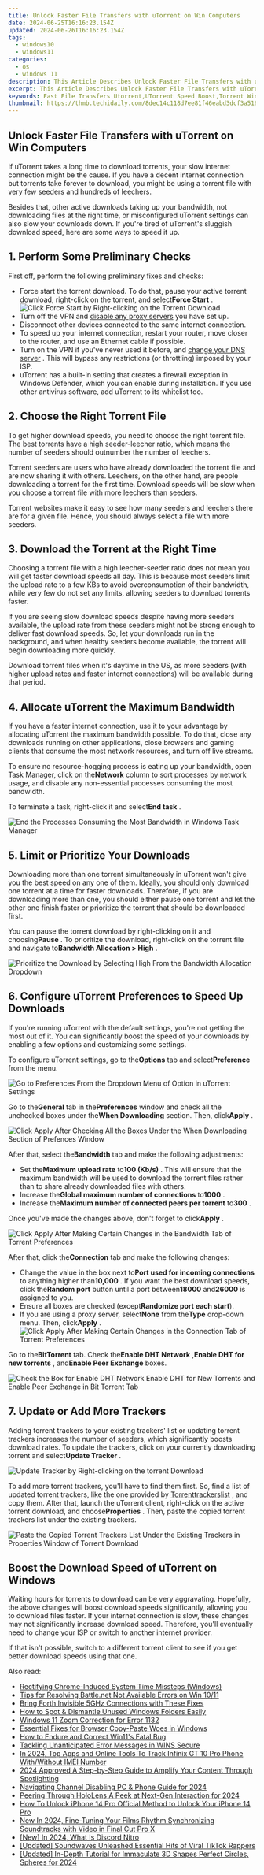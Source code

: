 ```yaml
---
title: Unlock Faster File Transfers with uTorrent on Win Computers
date: 2024-06-25T16:16:23.154Z
updated: 2024-06-26T16:16:23.154Z
tags:
  - windows10
  - windows11
categories:
  - os
  - windows 11
description: This Article Describes Unlock Faster File Transfers with uTorrent on Win Computers
excerpt: This Article Describes Unlock Faster File Transfers with uTorrent on Win Computers
keywords: Fast File Transfers Utorrent,UTorrent Speed Boost,Torrent Win Computer,Win Torrent Downloads,Accelerated File Transfer,Speedier Windows Torrents,Optimized Win Torrent
thumbnail: https://thmb.techidaily.com/8dec14c118d7ee81f46eabd3dcf3a5188bbf56bf80fdef23b5e5cacf3addecc5.jpg
---
```


## Unlock Faster File Transfers with uTorrent on Win Computers

 If uTorrent takes a long time to download torrents, your slow internet connection might be the cause. If you have a decent internet connection but torrents take forever to download, you might be using a torrent file with very few seeders and hundreds of leechers.

 Besides that, other active downloads taking up your bandwidth, not downloading files at the right time, or misconfigured uTorrent settings can also slow your downloads down. If you're tired of uTorrent's sluggish download speed, here are some ways to speed it up.

## 1\. Perform Some Preliminary Checks

First off, perform the following preliminary fixes and checks:

* Force start the torrent download. To do that, pause your active torrent download, right-click on the torrent, and select**Force Start** .  
![Click Force Start by Right-clicking on the Torrent Download](https://static1.makeuseofimages.com/wordpress/wp-content/uploads/2023/04/1-click-force-start-by-right-clicking-on-the-torrent-download.jpg)
* Turn off the VPN and [disable any proxy servers](https://www.makeuseof.com/windows-11-disable-proxy/) you have set up.
* Disconnect other devices connected to the same internet connection.
* To speed up your internet connection, restart your router, move closer to the router, and use an Ethernet cable if possible.
* Turn on the VPN if you've never used it before, and [change your DNS server](https://www.makeuseof.com/tag/change-dns-increase-internet-speed/) . This will bypass any restrictions (or throttling) imposed by your ISP.
* uTorrent has a built-in setting that creates a firewall exception in Windows Defender, which you can enable during installation. If you use other antivirus software, add uTorrent to its whitelist too.

## 2\. Choose the Right Torrent File

 To get higher download speeds, you need to choose the right torrent file. The best torrents have a high seeder-leecher ratio, which means the number of seeders should outnumber the number of leechers.

 Torrent seeders are users who have already downloaded the torrent file and are now sharing it with others. Leechers, on the other hand, are people downloading a torrent for the first time. Download speeds will be slow when you choose a torrent file with more leechers than seeders.

 Torrent websites make it easy to see how many seeders and leechers there are for a given file. Hence, you should always select a file with more seeders.

## 3\. Download the Torrent at the Right Time

 Choosing a torrent file with a high leecher-seeder ratio does not mean you will get faster download speeds all day. This is because most seeders limit the upload rate to a few KBs to avoid overconsumption of their bandwidth, while very few do not set any limits, allowing seeders to download torrents faster.

 If you are seeing slow download speeds despite having more seeders available, the upload rate from these seeders might not be strong enough to deliver fast download speeds. So, let your downloads run in the background, and when healthy seeders become available, the torrent will begin downloading more quickly.

 Download torrent files when it's daytime in the US, as more seeders (with higher upload rates and faster internet connections) will be available during that period.

## 4\. Allocate uTorrent the Maximum Bandwidth

 If you have a faster internet connection, use it to your advantage by allocating uTorrent the maximum bandwidth possible. To do that, close any downloads running on other applications, close browsers and gaming clients that consume the most network resources, and turn off live streams.

 To ensure no resource-hogging process is eating up your bandwidth, open Task Manager, click on the**Network** column to sort processes by network usage, and disable any non-essential processes consuming the most bandwidth.

 To terminate a task, right-click it and select**End task** .

![End the Processes Consuming the Most Bandwidth in Windows Task Manager](https://static1.makeuseofimages.com/wordpress/wp-content/uploads/2023/04/2-end-the-processes-consuming-the-most-bandwidth-in-windows-task-manager.jpg)

## 5\. Limit or Prioritize Your Downloads

 Downloading more than one torrent simultaneously in uTorrent won't give you the best speed on any one of them. Ideally, you should only download one torrent at a time for faster downloads. Therefore, if you are downloading more than one, you should either pause one torrent and let the other one finish faster or prioritize the torrent that should be downloaded first.

 You can pause the torrent download by right-clicking on it and choosing**Pause** . To prioritize the download, right-click on the torrent file and navigate to**Bandwidth Allocation > High** .

![Prioritize the Download by Selecting High From the Bandwidth Allocation Dropdown](https://static1.makeuseofimages.com/wordpress/wp-content/uploads/2023/04/3-prioritize-the-download-by-selecting-high-from-the-bandwidth-allocation-dropdown.jpg)

## 6\. Configure uTorrent Preferences to Speed Up Downloads

 If you're running uTorrent with the default settings, you're not getting the most out of it. You can significantly boost the speed of your downloads by enabling a few options and customizing some settings.

 To configure uTorrent settings, go to the**Options** tab and select**Preference** from the menu.

![Go to Preferences From the Dropdown Menu of Option in uTorrent Settings](https://static1.makeuseofimages.com/wordpress/wp-content/uploads/2023/04/4-go-to-preferences-from-the-dropdown-menu-of-option-in-utorrent-settings.jpg)

 Go to the**General** tab in the**Preferences** window and check all the unchecked boxes under the**When Downloading** section. Then, click**Apply** .

![Click Apply After Checking All the Boxes Under the When Downloading Section of Prefences Window](https://static1.makeuseofimages.com/wordpress/wp-content/uploads/2023/04/5-click-apply-after-checking-all-the-boxes-under-the-when-downloading-section-of-prefences-window.jpg)

 After that, select the**Bandwidth** tab and make the following adjustments:

* Set the**Maximum upload rate** to**100 (Kb/s)** . This will ensure that the maximum bandwidth will be used to download the torrent files rather than to share already downloaded files with others.
* Increase the**Global maximum number of connections** to**1000** .
* Increase the**Maximum number of connected peers per torrent** to**300** .

 Once you've made the changes above, don't forget to click**Apply** .

![Click Apply After Making Certain Changes in the Bandwidth Tab of Torrent Preferences](https://static1.makeuseofimages.com/wordpress/wp-content/uploads/2023/04/6-click-apply-after-making-certain-changes-in-the-bandwidth-tab-of-torrent-preferences.jpg)

 After that, click the**Connection** tab and make the following changes:

* Change the value in the box next to**Port used for incoming connections** to anything higher than**10,000** . If you want the best download speeds, click the**Random port** button until a port between**18000** and**26000** is assigned to you.
* Ensure all boxes are checked (except**Randomize port each start**).
* If you are using a proxy server, select**None** from the**Type** drop-down menu. Then, click**Apply** .  
![Click Apply After Making Certain Changes in the Connection Tab of Torrent Preferences](https://static1.makeuseofimages.com/wordpress/wp-content/uploads/2023/04/7-click-apply-after-making-certain-changes-in-the-connection-tab-of-torrent-preferences.jpg)

 Go to the**BitTorrent** tab. Check the**Enable DHT Network** ,**Enable DHT for new torrents** , and**Enable Peer Exchange** boxes.

![Check the Box for Enable DHT Network Enable DHT for New Torrents and Enable Peer Exchange in Bit Torrent Tab](https://static1.makeuseofimages.com/wordpress/wp-content/uploads/2023/04/8-check-the-box-for-enable-dht-network-enable-dht-for-new-torrents-and-enable-peer-exchange-in-bit-torrent-tab.jpg)

## 7\. Update or Add More Trackers

 Adding torrent trackers to your existing trackers' list or updating torrent trackers increases the number of seeders, which significantly boosts download rates. To update the trackers, click on your currently downloading torrent and select**Update Tracker** .

![Update Tracker by Right-clicking on the torrent Download](https://static1.makeuseofimages.com/wordpress/wp-content/uploads/2023/04/9-update-tracker-by-right-clicking-on-the-torrent-download.jpg)

 To add more torrent trackers, you'll have to find them first. So, find a list of updated torrent trackers, like the one provided by [Torrenttrackerslist](https://www.torrenttrackerlist.com/torrent-tracker-list/) , and copy them. After that, launch the uTorrent client, right-click on the active torrent download, and choose**Properties** . Then, paste the copied torrent trackers list under the existing trackers.

![Paste the Copied Torrent Trackers List Under the Existing Trackers in Properties Window of Torrent Download](https://static1.makeuseofimages.com/wordpress/wp-content/uploads/2023/04/10-paste-the-copied-torrent-trackers-list-under-the-existing-trackers-in-properties-window-of-torrent-download.jpg)

## Boost the Download Speed of uTorrent on Windows

 Waiting hours for torrents to download can be very aggravating. Hopefully, the above changes will boost download speeds significantly, allowing you to download files faster. If your internet connection is slow, these changes may not significantly increase download speed. Therefore, you'll eventually need to change your ISP or switch to another internet provider.

 If that isn't possible, switch to a different torrent client to see if you get better download speeds using that one.

<ins class="adsbygoogle"
     style="display:block"
     data-ad-format="autorelaxed"
     data-ad-client="ca-pub-7571918770474297"
     data-ad-slot="1223367746"></ins>



<ins class="adsbygoogle"
     style="display:block"
     data-ad-client="ca-pub-7571918770474297"
     data-ad-slot="8358498916"
     data-ad-format="auto"
     data-full-width-responsive="true"></ins>

<span class="atpl-alsoreadstyle">Also read:</span>
<div><ul>
<li><a href="https://win11-tips.techidaily.com/rectifying-chrome-induced-system-time-missteps-windows/"><u>Rectifying Chrome-Induced System Time Missteps (Windows)</u></a></li>
<li><a href="https://win11-tips.techidaily.com/tips-for-resolving-battlenet-not-available-errors-on-win-1011/"><u>Tips for Resolving Battle.net Not Available Errors on Win 10/11</u></a></li>
<li><a href="https://win11-tips.techidaily.com/bring-forth-invisible-5ghz-connections-with-these-fixes/"><u>Bring Forth Invisible 5GHz Connections with These Fixes</u></a></li>
<li><a href="https://win11-tips.techidaily.com/how-to-spot-and-dismantle-unused-windows-folders-easily/"><u>How to Spot & Dismantle Unused Windows Folders Easily</u></a></li>
<li><a href="https://win11-tips.techidaily.com/windows-11-zoom-correction-for-error-1132/"><u>Windows 11 Zoom Correction for Error 1132</u></a></li>
<li><a href="https://win11-tips.techidaily.com/essential-fixes-for-browser-copy-paste-woes-in-windows/"><u>Essential Fixes for Browser Copy-Paste Woes in Windows</u></a></li>
<li><a href="https://win11-tips.techidaily.com/how-to-endure-and-correct-win11s-fatal-bug/"><u>How to Endure and Correct Win11's Fatal Bug</u></a></li>
<li><a href="https://win11-tips.techidaily.com/tackling-unanticipated-error-messages-in-wins-secure/"><u>Tackling Unanticipated Error Messages in WINS Secure</u></a></li>
<li><a href="https://unlock-android.techidaily.com/in-2024-top-apps-and-online-tools-to-track-infinix-gt-10-pro-phone-withwithout-imei-number-by-drfone-android/"><u>In 2024, Top Apps and Online Tools To Track Infinix GT 10 Pro Phone With/Without IMEI Number</u></a></li>
<li><a href="https://youtube-clips.techidaily.com/2024-approved-a-step-by-step-guide-to-amplify-your-content-through-spotlighting/"><u>2024 Approved  A Step-by-Step Guide to Amplify Your Content Through Spotlighting</u></a></li>
<li><a href="https://youtube-stream.techidaily.com/navigating-channel-disabling-pc-and-phone-guide-for-2024/"><u>Navigating Channel Disabling  PC & Phone Guide for 2024</u></a></li>
<li><a href="https://vp-tips.techidaily.com/peering-through-hololens-a-peek-at-next-gen-interaction-for-2024/"><u>Peering Through HoloLens  A Peek at Next-Gen Interaction for 2024</u></a></li>
<li><a href="https://sim-unlock.techidaily.com/how-to-unlock-iphone-14-pro-official-method-to-unlock-your-iphone-14-pro-by-drfone-ios/"><u>How To Unlock iPhone 14 Pro Official Method to Unlock Your iPhone 14 Pro</u></a></li>
<li><a href="https://sound-tweaking.techidaily.com/new-in-2024-fine-tuning-your-films-rhythm-synchronizing-soundtracks-with-video-in-final-cut-pro-x/"><u>New In 2024, Fine-Tuning Your Films Rhythm Synchronizing Soundtracks with Video in Final Cut Pro X</u></a></li>
<li><a href="https://discord-videos.techidaily.com/new-in-2024-what-is-discord-nitro/"><u>[New] In 2024, What Is Discord Nitro</u></a></li>
<li><a href="https://tiktok-video-recordings.techidaily.com/updated-soundwaves-unleashed-essential-hits-of-viral-tiktok-rappers/"><u>[Updated] Soundwaves Unleashed  Essential Hits of Viral TikTok Rappers</u></a></li>
<li><a href="https://screen-video-capture.techidaily.com/updated-in-depth-tutorial-for-immaculate-3d-shapes-perfect-circles-spheres-for-2024/"><u>[Updated] In-Depth Tutorial for Immaculate 3D Shapes  Perfect Circles, Spheres for 2024</u></a></li>
</ul></div>

